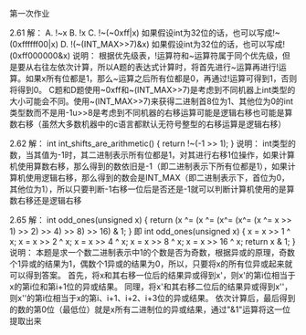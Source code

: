 第一次作业

2.61
解：
A. !~x
B. !x
C. !~(~0xff|x)
   如果假设int为32位的话，也可以写成!~(0xffffff00|x)
D. !(~(INT_MAX>>7)&x)
   如果假设int为32位的话，也可以写成!(0xff000000&x)
说明：
根据优先级表，!运算符和~运算符属于同个优先级，但是要从右往左依次计算，所以A题的表达式计算时，将首先进行~运算再进行!运算。如果x所有位都是1，那么~运算之后所有位都是0，再通过!运算可得到1，否则将得到0。
C题和D题使用~0xff和~(INT_MAX>>7)是考虑到不同机器上int类型的大小可能会不同。使用~(INT_MAX>>7)来获得二进制首8位为1、其他位为0的int类型数而不是用-1u>>8是考虑到不同机器的右移运算可能是逻辑右移也可能是算数右移（虽然大多数机器中的c语言都默认无符号整型的右移运算是逻辑右移）

2.62
解：
int int_shifts_are_arithmetic() {
    return !~(-1 >> 1);
}
说明：
int类型的数，当其值为-1时，其二进制表示所有位都是1，对其进行右移1位操作，如果计算机使用算数右移，那么得到的数依旧是-1（即二进制表示下所有位都是1），如果计算机使用逻辑右移，那么得到的数会是INT_MAX（即二进制表示下，首位为0，其他位为1），所以只要判断-1右移一位后是否还是-1就可以判断计算机使用的是算数右移还是逻辑右移

2.65
解：
int odd_ones(unsigned x) {
    return (x ^= (x ^= (x^= (x^= (x ^= x >> 1) >> 2) >> 4) >> 8) >> 16) & 1;
}
即
int odd_ones(unsigned x) {
    x = x >> 1 ^ x;
    x = x >> 2 ^ x;
    x = x >> 4 ^ x;
    x = x >> 8 ^ x;
    x = x >> 16 ^ x;
    return x & 1;
}
说明：
本题是求一个数二进制表示中1的个数是否为奇数，根据异或的原理，奇数个1异或的结果为1，偶数个1异或的结果为0，所以，只要将x的所有位异或起来就可以得到答案。
首先，将x和其右移一位后的结果异或得到x'，则x'的第i位相当于x的第i位和第i+1位的异或结果。
同理，将x'和其右移二位后的结果异或得到x''，则x''的第i位相当于x的第i、i+1、i+2、i+3位的异或结果。
依次计算后，最后得到的数的第0位（最低位）就是x所有二进制位的异或结果，通过"&1"运算将这一位提取出来
